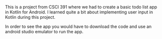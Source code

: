 This is a project from CSCI 391 where we had to create a basic todo list app in Kotlin for Android. 
I learned quite a bit about implementing user input in Kotlin during this project.

In order to see the app you would have to download the code and use an android studio emulator to run the app.
